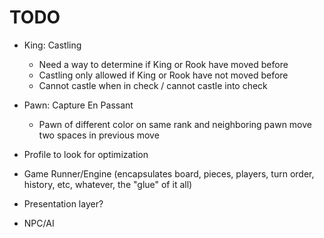# TODO


+ King: Castling
    + Need a way to determine if King or Rook have moved before
    + Castling only allowed if King or Rook have not moved before
    + Cannot castle when in check / cannot castle into check
+ Pawn: Capture En Passant
    + Pawn of different color on same rank and neighboring pawn move two spaces in previous move

+ Profile to look for optimization
+ Game Runner/Engine (encapsulates board, pieces, players, turn order, history, etc, whatever, the "glue" of it all)
+ Presentation layer?
+ NPC/AI
